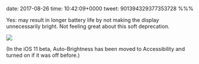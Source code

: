 date: 2017-08-26
time: 10:42:09+0000
tweet: 901394329377353728
%%%

Yes: may result in longer battery life by not making the display unnecessarily bright. Not feeling great about this soft deprecation.

![](DIJlUCOXcAMvETJ.jpg)

(In the iOS 11 beta, Auto-Brightness has been moved to Accessibility and turned on if it was off before.)
